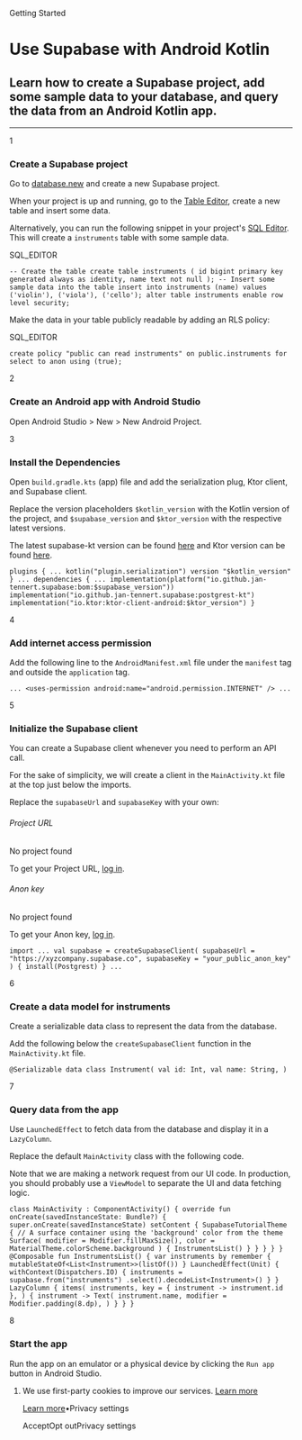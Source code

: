 Getting Started

# Use Supabase with Android Kotlin

## Learn how to create a Supabase project, add some sample data to your database, and query the data from an Android Kotlin app.

* * *

1

### Create a Supabase project

Go to [database.new](https://database.new/) and create a new Supabase project.

When your project is up and running, go to the [Table Editor](https://supabase.com/dashboard/project/_/editor), create a new table and insert some data.

Alternatively, you can run the following snippet in your project's [SQL Editor](https://supabase.com/dashboard/project/_/sql/new). This will create a `instruments` table with some sample data.

SQL\_EDITOR

`
-- Create the table
create table instruments (
id bigint primary key generated always as identity,
name text not null
);
-- Insert some sample data into the table
insert into instruments (name)
values
('violin'),
('viola'),
('cello');
alter table instruments enable row level security;
`

Make the data in your table publicly readable by adding an RLS policy:

SQL\_EDITOR

`
create policy "public can read instruments"
on public.instruments
for select to anon
using (true);
`

2

### Create an Android app with Android Studio

Open Android Studio > New > New Android Project.

3

### Install the Dependencies

Open `build.gradle.kts` (app) file and add the serialization plug, Ktor client, and Supabase client.

Replace the version placeholders `$kotlin_version` with the Kotlin version of the project, and `$supabase_version` and `$ktor_version` with the respective latest versions.

The latest supabase-kt version can be found [here](https://github.com/supabase-community/supabase-kt/releases) and Ktor version can be found [here](https://ktor.io/docs/welcome.html).

`
plugins {
...
kotlin("plugin.serialization") version "$kotlin_version"
}
...
dependencies {
...
implementation(platform("io.github.jan-tennert.supabase:bom:$supabase_version"))
implementation("io.github.jan-tennert.supabase:postgrest-kt")
implementation("io.ktor:ktor-client-android:$ktor_version")
}
`

4

### Add internet access permission

Add the following line to the `AndroidManifest.xml` file under the `manifest` tag and outside the `application` tag.

`
...
<uses-permission android:name="android.permission.INTERNET" />
...
`

5

### Initialize the Supabase client

You can create a Supabase client whenever you need to perform an API call.

For the sake of simplicity, we will create a client in the `MainActivity.kt` file at the top just below the imports.

Replace the `supabaseUrl` and `supabaseKey` with your own:

###### Project URL

No project found

To get your Project URL, [log in](https://supabase.com/dashboard).

###### Anon key

No project found

To get your Anon key, [log in](https://supabase.com/dashboard).

`
import ...
val supabase = createSupabaseClient(
    supabaseUrl = "https://xyzcompany.supabase.co",
    supabaseKey = "your_public_anon_key"
) {
    install(Postgrest)
}
...
`

6

### Create a data model for instruments

Create a serializable data class to represent the data from the database.

Add the following below the `createSupabaseClient` function in the `MainActivity.kt` file.

`
@Serializable
data class Instrument(
    val id: Int,
    val name: String,
)
`

7

### Query data from the app

Use `LaunchedEffect` to fetch data from the database and display it in a `LazyColumn`.

Replace the default `MainActivity` class with the following code.

Note that we are making a network request from our UI code. In production, you should probably use a `ViewModel` to separate the UI and data fetching logic.

`
class MainActivity : ComponentActivity() {
    override fun onCreate(savedInstanceState: Bundle?) {
        super.onCreate(savedInstanceState)
        setContent {
            SupabaseTutorialTheme {
                // A surface container using the 'background' color from the theme
                Surface(
                    modifier = Modifier.fillMaxSize(),
                    color = MaterialTheme.colorScheme.background
                ) {
                    InstrumentsList()
                }
            }
        }
    }
}
@Composable
fun InstrumentsList() {
    var instruments by remember { mutableStateOf<List<Instrument>>(listOf()) }
    LaunchedEffect(Unit) {
        withContext(Dispatchers.IO) {
            instruments = supabase.from("instruments")
                              .select().decodeList<Instrument>()
        }
    }
    LazyColumn {
        items(
            instruments,
            key = { instrument -> instrument.id },
        ) { instrument ->
            Text(
                instrument.name,
                modifier = Modifier.padding(8.dp),
            )
        }
    }
}
`

8

### Start the app

Run the app on an emulator or a physical device by clicking the `Run app` button in Android Studio.

1. We use first-party cookies to improve our services. [Learn more](https://supabase.com/privacy#8-cookies-and-similar-technologies-used-on-our-european-services)



   [Learn more](https://supabase.com/privacy#8-cookies-and-similar-technologies-used-on-our-european-services)•Privacy settings





   AcceptOpt outPrivacy settings